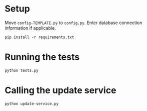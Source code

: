 # Setup
Move `config-TEMPLATE.py` to `config.py`. Enter database connection information if applicable.
```
pip install -r requirements.txt
```

# Running the tests
```
python tests.py
```

# Calling the update service
```
python update-service.py
```
